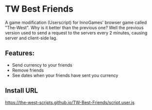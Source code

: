 # TW Best Friends
A game modification (Userscript) for InnoGames' browser game called "The-West". Why is it better than the previous one? Well the previous version used to send a request to the servers every 2 minutes, causing server and client-side lag.

## Features: 
* Send currency to your friends
* Remove friends
* See dates when your friends have sent you currency

## Install URL

https://the-west-scripts.github.io/TW-Best-Friends/script.user.js
